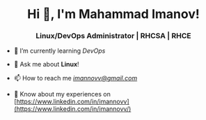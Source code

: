 <h1 align="center">Hi 👋, I'm Mahammad Imanov!</h1>
<h3 align="center">Linux/DevOps Administrator | RHCSA | RHCE</h3>

- 🌱 I’m currently learning *DevOps*

- 💬 Ask me about **Linux**!

- 📫 How to reach me *imannovv@gmail.com*

- 📄 Know about my experiences on [https://www.linkedin.com/in/imannovv](https://www.linkedin.com/in/imannovv/)
